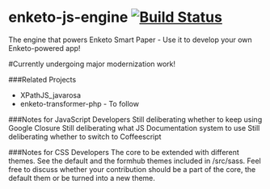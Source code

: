 enketo-js-engine [![Build Status](https://travis-ci.org/MartijnR/enketo-core.png)](https://travis-ci.org/MartijnR/enketo-core)
================

The engine that powers Enketo Smart Paper - Use it to develop your own Enketo-powered app!

#Currently undergoing major modernization work!


###Related Projects

* XPathJS_javarosa
* enketo-transformer-php - To follow

###Notes for JavaScript Developers
Still deliberating whether to keep using Google Closure
Still deliberating what JS Documentation system to use
Still deliberating whether to switch to Coffeescript


###Notes for CSS Developers
The core to be extended with different themes. See the default and the formhub themes included in /src/sass. Feel free to discuss whether your contribution should be a part of the core, the default them or be turned into a new theme. 